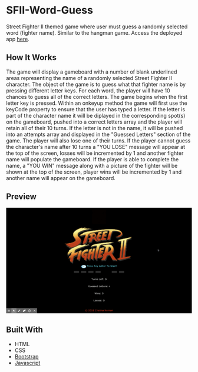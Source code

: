 # SFII-Word-Guess

Street Fighter II themed game where user must guess a randomly selected word (fighter name). Similar to the hangman game. Access the deployed app [here](https://ckernan.github.io/SFII-Word-Guess/).

## How It Works

The game will display a gameboard with a number of blank underlined areas representing the name of a randomly selected Street Fighter II character. The object of the game is to guess what that fighter name is by pressing different letter keys. For each word, the player will have 10 chances to guess all of the correct letters. The game begins when the first letter key is pressed. Within an onkeyup method the game will first use the keyCode property to ensure that the user has typed a letter. If the letter is part of the character name it will be diplayed in the corresponding spot(s) on the gameboard, pushed into a correct letters array and the player will retain all of their 10 turns. If the letter is not in the name, it will be pushed into an attempts array and displayed in the "Guessed Letters" section of the game. The player will also lose one of their turns. If the player cannot guess the character's name after 10 turns a "YOU LOSE" message will appear at the top of the screen, losses will be incremented by 1 and another fighter name will populate the gameboard. If the player is able to complete the name, a "YOU WIN" message along with a picture of the fighter will be shown at the top of the screen, player wins will be incremented by 1 and another name will appear on the gameboard.

## Preview 

![Word Guess GIF](/assets/images/StreetFighterHangman.gif)

## Built With

* HTML
* CSS
* [Bootstrap](https://getbootstrap.com/)
* [Javascript](https://www.javascript.com/)
